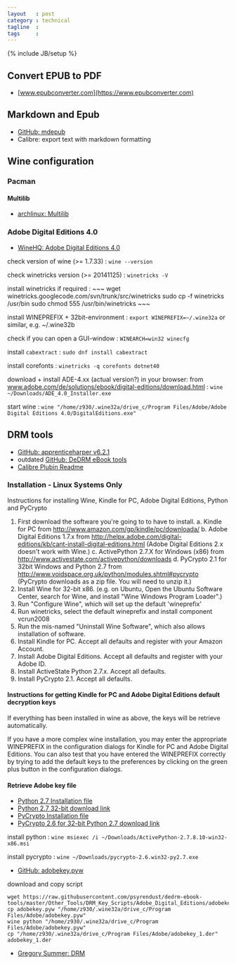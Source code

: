 ```yaml
---
layout   : post
category : technical
tagline  :
tags     :
---
```

{% include JB/setup %}

## Convert EPUB to PDF

- [www.epubconverter.com](https://www.epubconverter.com)


## Markdown and Epub

- [GitHub: mdepub](https://github.com/bkidwell/mdepub)
- Calibre: export text with markdown formatting

## Wine configuration

### Pacman

#### Multilib

- [archlinux: Multilib](https://wiki.archlinux.org/index.php/Multilib)

### Adobe Digital Editions 4.0

- [WineHQ: Adobe Digital Editions 4.0](https://appdb.winehq.org/objectManager.php?sClass=version&iId=30928)

check version of wine (>= 1.7.33)
:   `wine --version`

check winetricks version (>= 20141125)
:   `winetricks -V`

install winetricks if required
:   ~~~
    wget winetricks.googlecode.com/svn/trunk/src/winetricks
    sudo cp -f winetricks /usr/bin
    sudo chmod 555 /usr/bin/winetricks
    ~~~

install WINEPREFIX + 32bit-environment
:   `export WINEPREFIX=~/.wine32a` or similar, e.g. ~/.wine32b

check if you can open a GUI-window
:   `WINEARCH=win32 winecfg`

install `cabextract`
:   `sudo dnf install cabextract`

install corefonts
:   `winetricks -q corefonts dotnet40`

download + install ADE-4.xx (actual version?) in your browser: from www.adobe.com/de/solutions/ebook/digital-editions/download.html
:   `wine ~/Downloads/ADE_4.0_Installer.exe`

start wine
:   `wine "/home/z930/.wine32a/drive_c/Program Files/Adobe/Adobe Digital Editions 4.0/DigitalEditions.exe"`

## DRM tools

- [GitHub: apprenticeharper v6.2.1](https://github.com/apprenticeharper/DeDRM_tools/releases/tag/v6.2.1)
- outdated [GitHub: DeDRM eBook tools](https://github.com/psyrendust/dedrm-ebook-tools)
- [Calibre Plubin Readme](https://raw.githubusercontent.com/psyrendust/dedrm-ebook-tools/master/DeDRM_calibre_plugin/DeDRM_plugin_ReadMe.txt)


### Installation - Linux Systems Only

Instructions for installing Wine, Kindle for PC, Adobe Digital Editions, Python and PyCrypto

1. First download the software you're going to to have to install.
  a. Kindle for PC from http://www.amazon.com/gp/kindle/pc/downloada/
  b. Adobe Digital Editions 1.7.x from http://helpx.adobe.com/digital-editions/kb/cant-install-digital-editions.html
     (Adobe Digital Editions 2.x doesn't work with Wine.)
  c. ActivePython 2.7.X for Windows (x86) from http://www.activestate.com/activepython/downloads
  d. PyCrypto 2.1 for 32bit Windows and Python 2.7 from http://www.voidspace.org.uk/python/modules.shtml#pycrypto
       (PyCrypto downloads as a zip file. You will need to unzip it.)
 2. Install Wine for 32-bit x86.  (e.g. on Ubuntu, Open the Ubuntu Software Center, search for Wine, and install "Wine Windows Program Loader".)
 3. Run "Configure Wine", which will set up the default 'wineprefix'
 4. Run winetricks, select the default wineprefix and install component vcrun2008
 5. Run the mis-named "Uninstall Wine Software", which also allows installation of software.
 6. Install Kindle for PC. Accept all defaults and register with your Amazon Account.
 7. Install Adobe Digital Editions. Accept all defaults and register with your Adobe ID.
 8. Install ActiveState Python 2.7.x. Accept all defaults.
 9. Install PyCrypto 2.1. Accept all defaults.

#### Instructions for getting Kindle for PC and Adobe Digital Editions default decryption keys

If everything has been installed in wine as above, the keys will be retrieve automatically.

If you have a more complex wine installation, you may enter the appropriate WINEPREFIX in the configuration dialogs for Kindle for PC and Adobe Digital Editions. You can also test that you have entered the WINEPREFIX correctly by trying to add the default keys to the preferences by clicking on the green plus button in the configuration dialogs.

#### Retrieve Adobe key file

- [Python 2.7 Installation file](http://www.activestate.com/activepython/downloads)
- [Python 2.7 32-bit download link](http://www.activestate.com/activepython/downloads/thank-you?dl=http://downloads.activestate.com/ActivePython/releases/2.7.8.10/ActivePython-2.7.8.10-win32-x86.msi)
- [PyCrypto Installation file](http://www.voidspace.org.uk/python/modules.shtml#pycrypto)
- [PyCrypto 2.6 for 32-bit Python 2.7 download link](http://www.voidspace.org.uk/downloads/pycrypto26/pycrypto-2.6.win32-py2.7.exe)

install python
:   `wine msiexec /i ~/Downloads/ActivePython-2.7.8.10-win32-x86.msi`

install pycrypto
:   `wine ~/Downloads/pycrypto-2.6.win32-py2.7.exe`

- [GitHub: adobekey.pyw](https://github.com/psyrendust/dedrm-ebook-tools/blob/master/Other_Tools/DRM_Key_Scripts/Adobe_Digital_Editions/adobekey.pyw)

download and copy script

~~~
wget https://raw.githubusercontent.com/psyrendust/dedrm-ebook-tools/master/Other_Tools/DRM_Key_Scripts/Adobe_Digital_Editions/adobekey.pyw
cp adobekey.pyw "/home/z930/.wine32a/drive_c/Program Files/Adobe/adobekey.pyw"
wine python "/home/z930/.wine32a/drive_c/Program Files/Adobe/adobekey.pyw" 
cp "/home/z930/.wine32a/drive_c/Program Files/Adobe/adobekey_1.der" adobekey_1.der
~~~

- [Gregory Summer: DRM](http://gregsumner.blogspot.fr/2009/12/decrypting-epub-drm.html)
